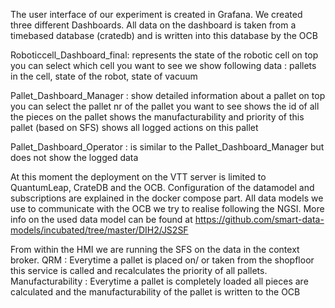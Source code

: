 The user interface of our experiment is created in Grafana. We created three different Dashboards.
All data on the dashboard is taken from a timebased database (cratedb) and is written into this database by the OCB

Roboticcell_Dashboard_final: represents the state of the robotic cell
                             on top you can select which cell you want to see
                             we show following data : pallets in the cell, state of the robot, state of vacuum
                             
Pallet_Dashboard_Manager : show detailed information about a pallet
                            on top you can select the pallet nr of the pallet you want to see
                            shows the id of all the pieces on the pallet
                            shows the manufacturability and priority of this pallet (based on SFS)
                            shows all logged actions on this pallet

Pallet_Dashboard_Operator : is similar to the Pallet_Dashboard_Manager but does not show the logged data
                            
At this moment the deployment on the VTT server is limited to QuantumLeap, CrateDB and the OCB. Configuration of the datamodel and subscriptions are explained in the docker compose part.
All data models we use to communicate with the OCB we try to realise following the NGSI. More info on the used data model can be found at https://github.com/smart-data-models/incubated/tree/master/DIH2/JS2SF

From within the HMI we are running the SFS on the data in the context broker. 
          QRM : Everytime a pallet is placed on/ or taken from the shopfloor this service is called and recalculates the priority of all pallets.
          Manufacturability : Everytime a pallet is completely loaded all pieces are calculated and the manufacturability of the pallet is written to the OCB
